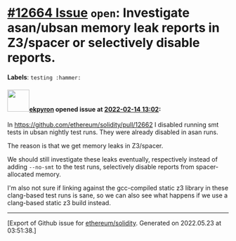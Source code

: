 # [\#12664 Issue](https://github.com/ethereum/solidity/issues/12664) `open`: Investigate asan/ubsan memory leak reports in Z3/spacer or selectively disable reports.
**Labels**: `testing :hammer:`


#### <img src="https://avatars.githubusercontent.com/u/1347491?v=4" width="50">[ekpyron](https://github.com/ekpyron) opened issue at [2022-02-14 13:02](https://github.com/ethereum/solidity/issues/12664):

In https://github.com/ethereum/solidity/pull/12662 I disabled running smt tests in ubsan nightly test runs. They were already disabled in asan runs.

The reason is that we get memory leaks in Z3/spacer.

We should still investigate these leaks eventually, respectively instead of adding ``--no-smt`` to the test runs, selectively disable reports from spacer-allocated memory.

I'm also not sure if linking against the gcc-compiled static z3 library in these clang-based test runs is sane, so we can also see what happens if we use a clang-based static z3 build instead.




-------------------------------------------------------------------------------



[Export of Github issue for [ethereum/solidity](https://github.com/ethereum/solidity). Generated on 2022.05.23 at 03:51:38.]
